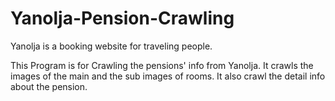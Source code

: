 # Yanolja-Pension-Crawling
Yanolja is a booking website for traveling people.

This Program is for Crawling the pensions' info from Yanolja.
It crawls the images of the main and the sub images of rooms.
It also crawl the detail info about the pension.
